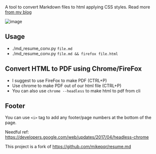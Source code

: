 A tool to convert Markdown files to html applying CSS styles. Read more [from my blog](https://b3nsh4.com/blog/make-pdf-from-markdown-with-css-styles/)

![image](https://user-images.githubusercontent.com/22962287/172438313-d86bc1d1-2420-42fe-aabf-a01831169aa9.png)

## Usage
- ./md_resume_conv.py `file.md`
- ./md_resume_conv.py `file.md && firefox file.html`

## Convert HTML to PDF using Chrome/FireFox
- I suggest to use FireFox to make PDF (CTRL+P)
- Use chrome to make PDF out of our html file (CTRL+P)
- You can also use `chrome --headless` to make html to pdf from cli

## Footer
You can use `<i>` tag to add any footer/page numbers at the bottom of the page.

 Needful ref: https://developers.google.com/web/updates/2017/04/headless-chrome

This project is a fork of https://github.com/mikepqr/resume.md
